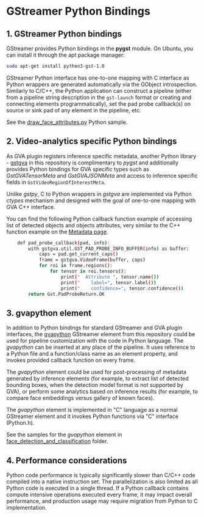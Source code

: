 # GStreamer Python Bindings

## 1. GStreamer Python bindings

GStreamer provides Python bindings in the **pygst** module. On
Ubuntu, you can install it through the apt package manager:

```bash
sudo apt-get install python3-gst-1.0
```

GStreamer Python interface has one-to-one mapping with C interface as
Python wrappers are generated automatically via the GObject introspection.
Similarly to C/C++, the Python application can construct a pipeline (either
from a pipeline string description in the `gst-launch` format or creating and
connecting elements programmatically), set the pad probe callback(s) on
source or sink pad of any element in the pipeline, etc.

See the
[draw_face_attributes.py](https://github.com/open-edge-platform/edge-ai-libraries/tree/release-1.2.0/libraries/dl-streamer/samples/gstreamer/python/draw_face_attributes/draw_face_attributes.py)
Python sample.

## 2. Video-analytics specific Python bindings

As GVA plugin registers inference specific metadata, another
Python library -
[gstgva](https://github.com/open-edge-platform/edge-ai-libraries/tree/release-1.2.0/libraries/dl-streamer/python/gstgva)
in this repository is complimentary to *pygst* and additionally provides
Python bindings for GVA specific types such as *GstGVATensorMeta* and
*GstGVAJSONMeta* and access to inference specific fields in
`GstVideoRegionOfInterestMeta`.

Unlike *gstpy*, C to Python wrappers in
*gstgva* are implemented via Python *ctypes* mechanism and designed with the
goal of one-to-one mapping with GVA C++ interface.

You can find the following Python callback function example of accessing
list of detected objects and objects attributes, very similar to the C++
function example on the [Metadata page](./metadata.md).

```bash
    def pad_probe_callback(pad, info):
        with gstgva.util.GST_PAD_PROBE_INFO_BUFFER(info) as buffer:
            caps = pad.get_current_caps()
            frame = gstgva.VideoFrame(buffer, caps)
            for roi in frame.regions():
                for tensor in roi.tensors():
                    print("  Attribute ", tensor.name())
                    print("    label=", tensor.label())
                    print("    confidence=", tensor.confidence())
        return Gst.PadProbeReturn.OK
```

## 3. gvapython element

In addition to Python bindings for standard GStreamer and GVA plugin interfaces,
the [gvapython](../elements/gvapython.md) GStreamer element from this repository
could be used for pipeline customization with the code in Python language.
The *gvapython* can be inserted at any place of the pipeline. It uses reference to
a Python file and a function/class name as an element property, and
invokes provided callback function on every frame.

The *gvapython* element could be used for post-processing of metadata
generated by inference elements (for example, to extract list of detected
bounding boxes, when the detection model format is not supported by GVA),
or perform some analytics based on inference results (for example, to
compare face embeddings versus gallery of known faces).

The *gvapython* element is implemented in "C" language as a normal GStreamer
element and it invokes Python functions via "C" interface (Python.h).

See the samples for the *gvapython* element in
[face_detection_and_classification](https://github.com/dlstreamer/dlstreamer/tree/master/samples/gstreamer/gst_launch/gvapython/face_detection_and_classification) folder.

## 4. Performance considerations

Python code performance is typically significantly slower than C/C++
code compiled into a native instruction set. The parallelization is also
limited as all Python code is executed in a single thread. If a Python callback
contains compute intensive operations executed every frame, it may
impact overall performance, and production usage may require migration
from Python to C implementation.
